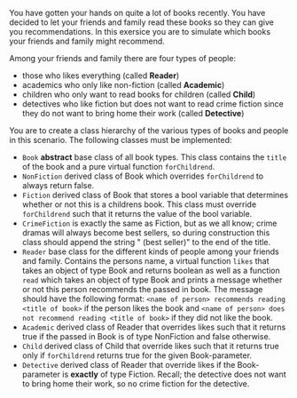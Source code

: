 You have gotten your hands on quite a lot of books recently. You have decided to let your friends and family read these books so they can give you recommendations. In this exersice you are to simulate which books your friends and family might recommend.

Among your friends and family there are four types of people:
 - those who likes everything (called __Reader__)
 - academics who only like non-fiction (called __Academic__)
 - children who only want to read books for children (called __Child__)
 - detectives who like fiction but does not want to read crime fiction since they do not
want to bring home their work (called __Detective__)

You are to create a class hierarchy of the various types of books and people in this scenario. The following classes must be implemented:

- `Book` __abstract__ base class of all book types. This class contains the `title` of the book and a
pure virtual function `forChildrend`.
- `NonFiction` derived class of Book which overrides `forChildrend` to always return false.
- `Fiction` derived class of Book that stores a bool variable that determines whether or not
this is a childrens book. This class must override `forChildrend` such that it returns
the value of the bool variable.
- `CrimeFiction` is exactly the same as Fiction, but as we all know; crime dramas will
always become best sellers, so during construction this class should append the string
" (best seller)" to the end of the title.
- `Reader` base class for the different kinds of people among your friends and family. Contains the persons name, a virtual function `likes` that takes an object of type Book and
returns boolean as well as a function `read` which takes an object of type Book and prints
a message whether or not this person recommends the passed in book. The message
should have the following format: `<name of person> recommends reading <title
of book>` if the person likes the book and `<name of person> does not recommend
reading <title of book>` if they did not like the book.
- `Academic` derived class of Reader that overrides likes such that it returns true if the
passed in Book is of type NonFiction and false otherwise.
- `Child` derived class of Child that override likes such that it returns true only if `forChildrend` returns true for the given Book-parameter.
- `Detective` derived class of Reader that override likes if the Book-parameter is __exactly__ of type Fiction. Recall; the detective does not want to bring home their work, so no crime fiction for the detective.
